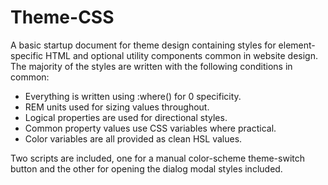 # Theme-CSS

A basic startup document for theme design containing styles for element-specific HTML and optional utility components common in website design. The majority of the styles are written with the following conditions in common:

- Everything is written using :where() for 0 specificity.
- REM units used for sizing values throughout.
- Logical properties are used for directional styles.
- Common property values use CSS variables where practical.
- Color variables are all provided as clean HSL values.

Two scripts are included, one for a manual color-scheme theme-switch button and the other for opening the dialog modal styles included.
